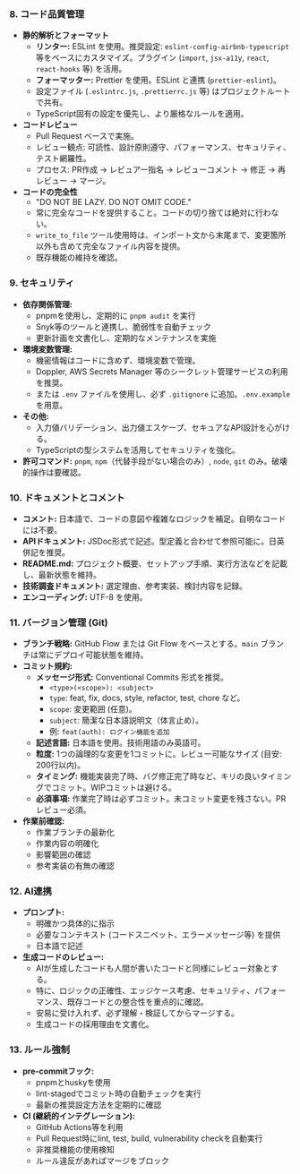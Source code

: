 ### 8. コード品質管理

- **静的解析とフォーマット**
  - **リンター:** ESLint を使用。推奨設定: `eslint-config-airbnb-typescript` 等をベースにカスタマイズ。プラグイン (`import`, `jsx-a11y`, `react`, `react-hooks` 等) を活用。
  - **フォーマッター:** Prettier を使用。ESLint と連携 (`prettier-eslint`)。
  - 設定ファイル (`.eslintrc.js`, `.prettierrc.js` 等) はプロジェクトルートで共有。
  - TypeScript固有の設定を優先し、より厳格なルールを適用。
- **コードレビュー**
  - Pull Request ベースで実施。
  - レビュー観点: 可読性、設計原則遵守、パフォーマンス、セキュリティ、テスト網羅性。
  - プロセス: PR作成 → レビュアー指名 → レビューコメント → 修正 → 再レビュー → マージ。
- **コードの完全性**
  - "DO NOT BE LAZY. DO NOT OMIT CODE."
  - 常に完全なコードを提供すること。コードの切り捨ては絶対に行わない。
  - `write_to_file` ツール使用時は、インポート文から末尾まで、変更箇所以外も含めて完全なファイル内容を提供。
  - 既存機能の維持を確認。

### 9. セキュリティ

- **依存関係管理:**
  - pnpmを使用し、定期的に `pnpm audit` を実行
  - Snyk等のツールと連携し、脆弱性を自動チェック
  - 更新計画を文書化し、定期的なメンテナンスを実施
- **環境変数管理:**
  - 機密情報はコードに含めず、環境変数で管理。
  - Doppler, AWS Secrets Manager 等のシークレット管理サービスの利用を推奨。
  - または `.env` ファイルを使用し、必ず `.gitignore` に追加。`.env.example` を用意。
- **その他:**
  - 入力値バリデーション、出力値エスケープ、セキュアなAPI設計を心がける。
  - TypeScriptの型システムを活用してセキュリティを強化。
- **許可コマンド:** `pnpm`, `npm`（代替手段がない場合のみ）, `node`, `git` のみ。破壊的操作は要確認。

### 10. ドキュメントとコメント

- **コメント:** 日本語で、コードの意図や複雑なロジックを補足。自明なコードには不要。
- **APIドキュメント:** JSDoc形式で記述。型定義と合わせて参照可能に。日英併記を推奨。
- **README.md:** プロジェクト概要、セットアップ手順、実行方法などを記載し、最新状態を維持。
- **技術調査ドキュメント:** 選定理由、参考実装、検討内容を記録。
- **エンコーディング:** UTF-8 を使用。

### 11. バージョン管理 (Git)

- **ブランチ戦略:** GitHub Flow または Git Flow をベースとする。`main` ブランチは常にデプロイ可能状態を維持。
- **コミット規約:**
  - **メッセージ形式:** Conventional Commits 形式を推奨。
    - `<type>(<scope>): <subject>`
    - `type`: feat, fix, docs, style, refactor, test, chore など。
    - `scope`: 変更範囲 (任意)。
    - `subject`: 簡潔な日本語説明文（体言止め）。
    - 例: `feat(auth): ログイン機能を追加`
  - **記述言語:** 日本語を使用。技術用語のみ英語可。
  - **粒度:** 1つの論理的な変更を1コミットに。レビュー可能なサイズ (目安: 200行以内)。
  - **タイミング:** 機能実装完了時、バグ修正完了時など、キリの良いタイミングでコミット。WIPコミットは避ける。
  - **必須事項:** 作業完了時は必ずコミット。未コミット変更を残さない。PRレビュー必須。
- **作業前確認:**
  - 作業ブランチの最新化
  - 作業内容の明確化
  - 影響範囲の確認
  - 参考実装の有無の確認

### 12. AI連携

- **プロンプト:**
  - 明確かつ具体的に指示
  - 必要なコンテキスト (コードスニペット、エラーメッセージ等) を提供
  - 日本語で記述
- **生成コードのレビュー:**
  - AIが生成したコードも人間が書いたコードと同様にレビュー対象とする。
  - 特に、ロジックの正確性、エッジケース考慮、セキュリティ、パフォーマンス、既存コードとの整合性を重点的に確認。
  - 安易に受け入れず、必ず理解・検証してからマージする。
  - 生成コードの採用理由を文書化。

### 13. ルール強制

- **pre-commitフック:**
  - pnpmとhuskyを使用
  - lint-stagedでコミット時の自動チェックを実行
  - 最新の推奨設定方法を定期的に確認
- **CI (継続的インテグレーション):**
  - GitHub Actions等を利用
  - Pull Request時にlint, test, build, vulnerability checkを自動実行
  - 非推奨機能の使用検知
  - ルール違反があればマージをブロック
  